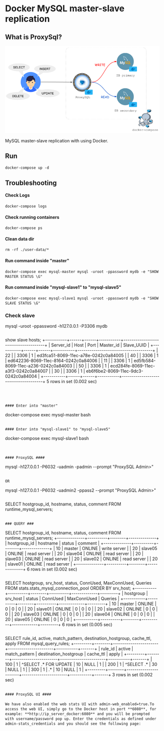 Docker MySQL master-slave replication 
========================

## What is ProxySql?

![Blank Diagram](./demo.png)


MySQL master-slave replication with using Docker. 

## Run

```
docker-compose up -d
```

## Troubleshooting

#### Check Logs

```
docker-compose logs
```

#### Check running containers

```
docker-compose ps
```

#### Clean data dir

```
rm -rf ./user-data/*
```

#### Run command inside "master"

```
docker-compose exec mysql-master mysql -uroot -ppassword mydb -e "SHOW MASTER STATUS \G"
```

#### Run command inside "mysql-slave1" to "mysql-slave5"

```
docker-compose exec mysql-slave1 mysql -uroot -ppassword mydb -e "SHOW SLAVE STATUS \G"
```

### Check slave

mysql -uroot -ppassword -h127.0.0.1 -P3306 mydb
```

```
show slave hosts;
+-----------+------+------+-----------+--------------------------------------+
| Server_id | Host | Port | Master_id | Slave_UUID                           |
+-----------+------+------+-----------+--------------------------------------+
|        22 |      | 3306 |         1 | ed3fca51-8069-11ec-a78e-0242c0a84005 |
|        40 |      | 3306 |         1 | ed642236-8069-11ec-8164-0242c0a84006 |
|        11 |      | 3306 |         1 | ed5fb584-8069-11ec-a236-0242c0a84003 |
|        50 |      | 3306 |         1 | ecd284fe-8069-11ec-a3f3-0242c0a84007 |
|        30 |      | 3306 |         1 | eb6f6be2-8069-11ec-9dc3-0242c0a84004 |
+-----------+------+------+-----------+--------------------------------------+
5 rows in set (0.002 sec)
```



#### Enter into "master"

```
docker-compose exec mysql-master bash
```

#### Enter into "mysql-slave1" to "mysql-slave5"

```
docker-compose exec mysql-slave1 bash
```


#### ProxySQL ####

```
mysql -h127.0.0.1 -P6032 -uadmin -padmin --prompt "ProxySQL Admin>"
```

OR

```
mysql -h127.0.0.1 -P6032 -uadmin2 -ppass2 --prompt "ProxySQL Admin>"
```

```
SELECT hostgroup_id, hostname, status, comment FROM runtime_mysql_servers;
```

### QUERY ###

```
SELECT hostgroup_id, hostname, status, comment FROM runtime_mysql_servers;
+--------------+----------+--------+--------------+
| hostgroup_id | hostname | status | comment      |
+--------------+----------+--------+--------------+
| 10           | master   | ONLINE | write server |
| 20           | slave05  | ONLINE | read server  |
| 20           | slave04  | ONLINE | read server  |
| 20           | slave03  | ONLINE | read server  |
| 20           | slave02  | ONLINE | read server  |
| 20           | slave01  | ONLINE | read server  |
+--------------+----------+--------+--------------+
6 rows in set (0.002 sec)
```

```
SELECT hostgroup, srv_host, status, ConnUsed, MaxConnUsed, Queries FROM stats.stats_mysql_connection_pool ORDER BY srv_host;
+-----------+----------+--------+----------+-------------+---------+
| hostgroup | srv_host | status | ConnUsed | MaxConnUsed | Queries |
+-----------+----------+--------+----------+-------------+---------+
| 10        | master   | ONLINE | 0        | 0           | 0       |
| 20        | slave01  | ONLINE | 0        | 0           | 0       |
| 20        | slave02  | ONLINE | 0        | 0           | 0       |
| 20        | slave03  | ONLINE | 0        | 0           | 0       |
| 20        | slave04  | ONLINE | 0        | 0           | 0       |
| 20        | slave05  | ONLINE | 0        | 0           | 0       |
+-----------+----------+--------+----------+-------------+---------+
6 rows in set (0.005 sec)
```

```
SELECT rule_id, active, match_pattern, destination_hostgroup, cache_ttl, apply FROM mysql_query_rules;
+---------+--------+-----------------------+-----------------------+-----------+-------+
| rule_id | active | match_pattern         | destination_hostgroup | cache_ttl | apply |
+---------+--------+-----------------------+-----------------------+-----------+-------+
| 100     | 1      | ^SELECT .* FOR UPDATE | 10                    | NULL      | 1     |
| 200     | 1      | ^SELECT .*            | 30                    | NULL      | 1     |
| 300     | 1      | .*                    | 10                    | NULL      | 1     |
+---------+--------+-----------------------+-----------------------+-----------+-------+
3 rows in set (0.002 sec)
```

#### ProxySQL UI ####

We have also enabled the web stats UI with admin-web_enabled=true.To access the web UI, simply go to the Docker host in port **6080**, for example: **http://ip_server_docker:6080** and you will be prompted with username/password pop up. Enter the credentials as defined under admin-stats_credentials and you should see the following page:
